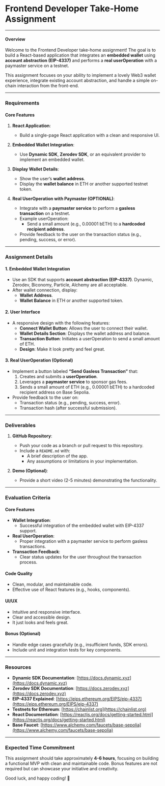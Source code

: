 # Frontend Developer Take-Home Assignment

---

#### **Overview**

Welcome to the Frontend Developer take-home assignment! The goal is to build a React-based application that integrates an **embedded wallet** using **account abstraction (EIP-4337)** and performs a **real userOperation** with a paymaster service on a testnet.

This assignment focuses on your ability to implement a lovely Web3 wallet experience, integrate existing account abstraction, and handle a simple on-chain interaction from the front-end.

---

### **Requirements**

#### **Core Features**
1. **React Application**:
   - Build a single-page React application with a clean and responsive UI.
   
2. **Embedded Wallet Integration**:
   - Use **Dynamic SDK**, **Zerodev SDK**, or an equivalent provider to implement an embedded wallet.

3. **Display Wallet Details**:
   - Show the user’s **wallet address**.
   - Display the **wallet balance** in ETH or another supported testnet token.

4. **Real UserOperation with Paymaster (OPTIONAL)**:
   - Integrate with a **paymaster service** to perform a **gasless transaction** on a testnet.
   - Example userOperation:
     - Send a small amount (e.g., 0.00001 bETH) to a **hardcoded recipient address**.
   - Provide feedback to the user on the transaction status (e.g., pending, success, or error).

---

### **Assignment Details**

#### **1. Embedded Wallet Integration**
- Use an SDK that supports **account abstraction (EIP-4337)**. Dynamic, Zerodev, Biconomy, Particle, Alchemy are all acceptable.
- After wallet connection, display:
  - **Wallet Address**.
  - **Wallet Balance** in ETH or another supported token.

#### **2. User Interface**
- A responsive design with the following features:
  - **Connect Wallet Button**: Allows the user to connect their wallet.
  - **Wallet Details Section**: Displays the wallet address and balance.
  - **Transaction Button**: Initiates a userOperation to send a small amount of ETH.
  - **Design**: Make it look pretty and feel great.

#### **3. Real UserOperation (Optional)**
- Implement a button labeled **“Send Gasless Transaction”** that:
  1. Creates and submits a **userOperation**.
  2. Leverages a **paymaster service** to sponsor gas fees.
  3. Sends a small amount of ETH (e.g., 0.00001 bETH) to a hardcoded recipient address on Base Sepolia.
- Provide feedback to the user on:
  - Transaction status (e.g., pending, success, error).
  - Transaction hash (after successful submission).

---

### **Deliverables**

1. **GitHub Repository**:
   - Push your code as a branch or pull request to this repository.
   - Include a `README.md` with:
     - A brief description of the app.
     - Any assumptions or limitations in your implementation.

2. **Demo (Optional)**:
   - Provide a short video (2-5 minutes) demonstrating the functionality.

---

### **Evaluation Criteria**

#### **Core Features**
- **Wallet Integration**:
  - Successful integration of the embedded wallet with EIP-4337 support.
- **Real UserOperation**:
  - Proper integration with a paymaster service to perform gasless transactions.
- **Transaction Feedback**:
  - Clear status updates for the user throughout the transaction process.

#### **Code Quality**
- Clean, modular, and maintainable code.
- Effective use of React features (e.g., hooks, components).

#### **UI/UX**
- Intuitive and responsive interface.
- Clear and accessible design.
- It just looks and feels great.

#### **Bonus (Optional)**
- Handle edge cases gracefully (e.g., insufficient funds, SDK errors).
- Include unit and integration tests for key components.

---

### **Resources**

- **Dynamic SDK Documentation**: [https://docs.dynamic.xyz](https://docs.dynamic.xyz)
- **Zerodev SDK Documentation**: [https://docs.zerodev.xyz](https://docs.zerodev.xyz)
- **EIP-4337 Explained**: [https://eips.ethereum.org/EIPS/eip-4337](https://eips.ethereum.org/EIPS/eip-4337)
- **Testnets for Ethereum**: [https://chainlist.org](https://chainlist.org)
- **React Documentation**: [https://reactjs.org/docs/getting-started.html](https://reactjs.org/docs/getting-started.html)
- **Base Faucet**: [https://www.alchemy.com/faucets/base-sepolia](https://www.alchemy.com/faucets/base-sepolia)

---

### **Expected Time Commitment**
This assignment should take approximately **4-6 hours**, focusing on building a functional MVP with clean and maintainable code. Bonus features are not required but can showcase your initiative and creativity.

Good luck, and happy coding! 🚀
